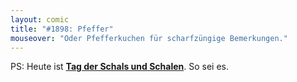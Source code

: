 ```yaml
---
layout: comic
title: "#1898: Pfeffer"
mouseover: "Oder Pfefferkuchen für scharfzüngige Bemerkungen."
---
```


PS:
Heute ist <a href="http://www.fonflatter.de/kalender"><strong>Tag der Schals und Schalen</strong></a>. So sei es.
